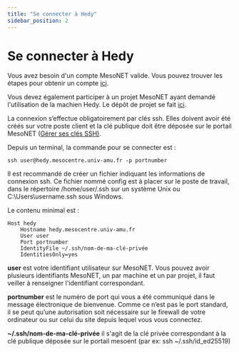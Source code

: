 ```yaml
---
title: "Se connecter à Hedy"
sidebar_position: 2
---
```


# Se connecter à Hedy

Vous avez besoin d'un compte MesoNET valide. Vous pouvez trouver les étapes pour obtenir un compte [ici](https://www.mesonet.fr/documentation/user-documentation/acces/portail).

Vous devez également participer à un projet MesoNET ayant demandé l'utilisation de la machien Hedy. Le dépôt de projet se fait [ici](https://www.mesonet.fr/documentation/user-documentation/acces/projets/).

La connexion s’effectue obligatoirement par clés ssh. Elles doivent avoir été créés sur votre poste client et la clé publique doit être déposée sur le portail MesoNET ([Gérer ses clés SSH)](https://www.mesonet.fr/documentation/user-documentation/acces/ssh/). 

Depuis un terminal, la commande pour se connecter est :  
```
ssh user@hedy.mesocentre.univ-amu.fr -p portnumber
```
Il est recommandé de créer un fichier indiquant les informations de connexion ssh. Ce fichier nommé config est à placer sur le poste de travail, dans le répertoire /home/user/.ssh sur un système Unix ou C:\Users\username\.ssh sous Windows. 

Le contenu minimal est :
```
Host hedy
    Hostname hedy.mesocentre.univ-amu.fr
    User user
    Port portnumber
    IdentityFile ~/.ssh/nom-de-ma-clé-privée
    IdentitiesOnly=yes
```
**user** est votre identifiant utilisateur sur MesoNET. Vous pouvez avoir plusieurs identifiants MesoNET, un par machine et un par projet, il faut veiller à renseigner l'identifiant correspondant.

**portnumber** est le numéro de port qui vous a été communiqué dans le message électronique de bienvenue. 
Comme ce n’est pas le port standard, il se peut qu’une autorisation soit nécessaire sur le firewall de votre ordinateur ou sur celui du site depuis lequel vous vous connectez.

**~/.ssh/nom-de-ma-clé-privée** il s'agit de la clé privée correspondant à la clé publique déposée sur le portail mesoent (par ex: ssh ~/.ssh/id_ed25519)

